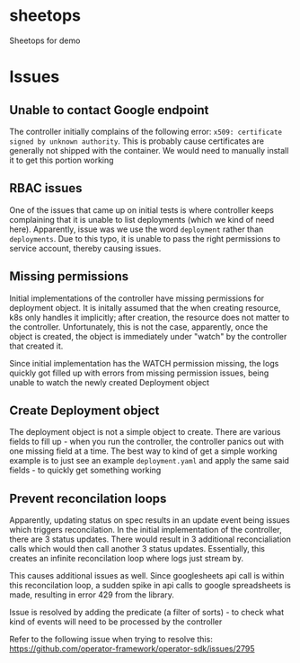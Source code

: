 # sheetops

Sheetops for demo

# Issues

## Unable to contact Google endpoint

The controller initially complains of the following error: `x509: certificate signed by unknown authority`. This is probably cause certificates are generally not shipped with the container. We would need to manually install it to get this portion working

## RBAC issues

One of the issues that came up on initial tests is where controller keeps complaining that it is unable to list deployments (which we kind of need here). Apparently, issue was we use the word `deployment` rather than `deployments`. Due to this typo, it is unable to pass the right permissions to service account, thereby causing issues.

## Missing permissions

Initial implementations of the controller have missing permissions for deployment object. It is initally assumed that the when creating resource, k8s only handles it implicitly; after creation, the resource does not matter to the controller. Unfortunately, this is not the case, apparently, once the object is created, the object is immediately under "watch" by the controller that created it.

Since initial implementation has the WATCH permission missing, the logs quickly got filled up with errors from missing permission issues, being unable to watch the newly created Deployment object

## Create Deployment object

The deployment object is not a simple object to create. There are various fields to fill up - when you run the controller, the controller panics out with one missing field at a time. The best way to kind of get a simple working example is to just see an example `deployment.yaml` and apply the same said fields - to quickly get something working

## Prevent reconcilation loops

Apparently, updating status on spec results in an update event being issues which triggers reconcilation. In the initial implementation of the controller, there are 3 status updates. There would result in 3 additional reconcialiation calls which would then call another 3 status updates. Essentially, this creates an infinite reconcilation loop where logs just stream by.

This causes additional issues as well. Since googlesheets api call is within this reconcilation loop, a sudden spike in api calls to google spreadsheets is made, resulting in error 429 from the library.

Issue is resolved by adding the predicate (a filter of sorts) - to check what kind of events will need to be processed by the controller

Refer to the following issue when trying to resolve this: https://github.com/operator-framework/operator-sdk/issues/2795
